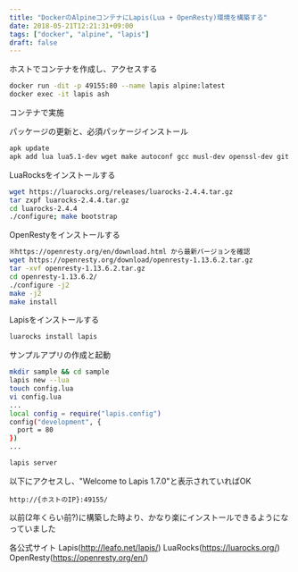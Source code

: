 ```yaml
---
title: "DockerのAlpineコンテナにLapis(Lua + OpenResty)環境を構築する"
date: 2018-05-21T12:21:31+09:00
tags: ["docker", "alpine", "lapis"]
draft: false
---
```


<!--more-->

ホストでコンテナを作成し、アクセスする
```bash
docker run -dit -p 49155:80 --name lapis alpine:latest
docker exec -it lapis ash
```

コンテナで実施

パッケージの更新と、必須パッケージインストール
```bash
apk update
apk add lua lua5.1-dev wget make autoconf gcc musl-dev openssl-dev git pcre-dev curl
```

LuaRocksをインストールする

```bash
wget https://luarocks.org/releases/luarocks-2.4.4.tar.gz
tar zxpf luarocks-2.4.4.tar.gz
cd luarocks-2.4.4
./configure; make bootstrap
```


OpenRestyをインストールする

```bash
※https://openresty.org/en/download.html から最新バージョンを確認
wget https://openresty.org/download/openresty-1.13.6.2.tar.gz
tar -xvf openresty-1.13.6.2.tar.gz
cd openresty-1.13.6.2/
./configure -j2
make -j2
make install
```

Lapisをインストールする
```bash
luarocks install lapis
```

サンプルアプリの作成と起動
```bash
mkdir sample && cd sample
lapis new --lua
touch config.lua
vi config.lua
...
local config = require("lapis.config")
config("development", {
  port = 80
})
...

lapis server
```

以下にアクセスし、"Welcome to Lapis 1.7.0"と表示されていればOK
```
http://{ホストのIP}:49155/
```

以前(2年くらい前?)に構築した時より、かなり楽にインストールできるようになっていました

各公式サイト
Lapis(http://leafo.net/lapis/)
LuaRocks(https://luarocks.org/)
OpenResty(https://openresty.org/en/)


